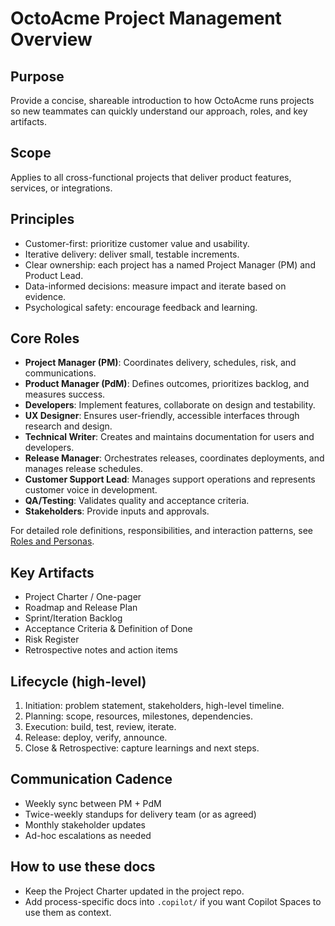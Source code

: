 # OctoAcme Project Management Overview

## Purpose
Provide a concise, shareable introduction to how OctoAcme runs projects so new teammates can quickly understand our approach, roles, and key artifacts.

## Scope
Applies to all cross-functional projects that deliver product features, services, or integrations.

## Principles
- Customer-first: prioritize customer value and usability.
- Iterative delivery: deliver small, testable increments.
- Clear ownership: each project has a named Project Manager (PM) and Product Lead.
- Data-informed decisions: measure impact and iterate based on evidence.
- Psychological safety: encourage feedback and learning.

## Core Roles
- **Project Manager (PM)**: Coordinates delivery, schedules, risk, and communications.
- **Product Manager (PdM)**: Defines outcomes, prioritizes backlog, and measures success.
- **Developers**: Implement features, collaborate on design and testability.
- **UX Designer**: Ensures user-friendly, accessible interfaces through research and design.
- **Technical Writer**: Creates and maintains documentation for users and developers.
- **Release Manager**: Orchestrates releases, coordinates deployments, and manages release schedules.
- **Customer Support Lead**: Manages support operations and represents customer voice in development.
- **QA/Testing**: Validates quality and acceptance criteria.
- **Stakeholders**: Provide inputs and approvals.

For detailed role definitions, responsibilities, and interaction patterns, see [Roles and Personas](octoacme-roles-and-personas.md).

## Key Artifacts
- Project Charter / One-pager
- Roadmap and Release Plan
- Sprint/Iteration Backlog
- Acceptance Criteria & Definition of Done
- Risk Register
- Retrospective notes and action items

## Lifecycle (high-level)
1. Initiation: problem statement, stakeholders, high-level timeline.
2. Planning: scope, resources, milestones, dependencies.
3. Execution: build, test, review, iterate.
4. Release: deploy, verify, announce.
5. Close & Retrospective: capture learnings and next steps.

## Communication Cadence
- Weekly sync between PM + PdM
- Twice-weekly standups for delivery team (or as agreed)
- Monthly stakeholder updates
- Ad-hoc escalations as needed

## How to use these docs
- Keep the Project Charter updated in the project repo.
- Add process-specific docs into `.copilot/` if you want Copilot Spaces to use them as context.
